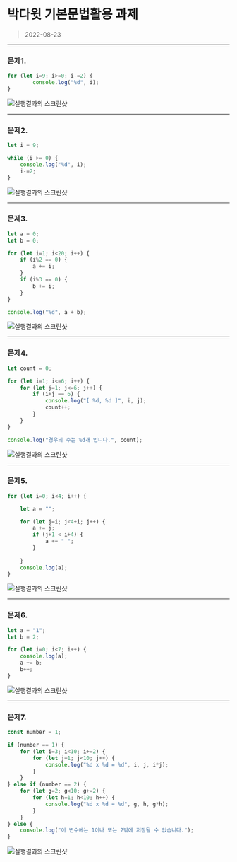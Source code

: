 박다윗 기본문법활용 과제
==================================================================
>2022-08-23

---
### 문제1.
```Javascript
for (let i=9; i>=0; i-=2) {
        console.log("%d", i);
}
```
![실행결과의 스크린샷](./1.png)

---
### 문제2.
```Javascript
let i = 9;

while (i >= 0) {
    console.log("%d", i);
    i-=2;
}
```
![실행결과의 스크린샷](./2.png)

---
### 문제3.
```javascript
let a = 0;
let b = 0;

for (let i=1; i<20; i++) {
    if (i%2 == 0) {
        a += i;
    }
    if (i%3 == 0) {
        b += i;
    }
}

console.log("%d", a + b);
```
![실행결과의 스크린샷](./3.png)

---
### 문제4.
```javascript
let count = 0;

for (let i=1; i<=6; i++) {
    for (let j=1; j<=6; j++) {
        if (i+j == 6) {
            console.log("[ %d, %d ]", i, j);
            count++;
        }
    }
}

console.log("경우의 수는 %d개 입니다.", count);
```
![실행결과의 스크린샷](./4.png)

---
### 문제5.
```javascript
for (let i=0; i<4; i++) {

    let a = "";

    for (let j=i; j<4+i; j++) {
        a += j;
        if (j+1 < i+4) {
            a += " ";
        }
        
    }
    console.log(a);
}
```
![실행결과의 스크린샷](./5.png)

---
### 문제6.
```javascript
let a = "1";
let b = 2;

for (let i=0; i<7; i++) {
    console.log(a);
    a += b;
    b++;
}
```
![실행결과의 스크린샷](./6.png)

---
### 문제7.
```javascript
const number = 1;

if (number == 1) {
    for (let i=3; i<10; i+=2) {
        for (let j=1; j<10; j++) {
            console.log("%d x %d = %d", i, j, i*j);
        }
    }
} else if (number == 2) {
    for (let g=2; g<10; g+=2) {
        for (let h=1; h<10; h++) {
            console.log("%d x %d = %d", g, h, g*h);
        }
    }
} else {
    console.log("이 변수에는 1이나 또는 2밖에 저장될 수 없습니다.");
}
```
![실행결과의 스크린샷](./7.png)